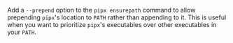 Add a `--prepend` option to the `pipx ensurepath` command to allow prepending `pipx`'s location to `PATH` rather than appending to it. This is useful when you want to prioritize `pipx`'s executables over other executables in your `PATH`.
